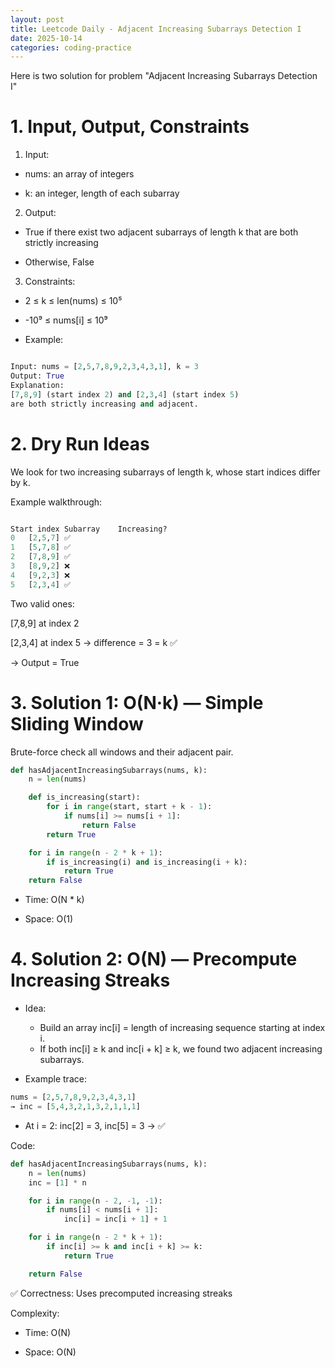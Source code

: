 ```yaml
---
layout: post
title: Leetcode Daily - Adjacent Increasing Subarrays Detection I
date: 2025-10-14
categories: coding-practice
---
```


Here is two solution for problem "Adjacent Increasing Subarrays Detection I"

# 1. Input, Output, Constraints

1. Input:

- nums: an array of integers

- k: an integer, length of each subarray

2. Output:

- True if there exist two adjacent subarrays of length k that are both strictly increasing

- Otherwise, False

3. Constraints:

- 2 ≤ k ≤ len(nums) ≤ 10⁵

- -10⁹ ≤ nums[i] ≤ 10⁹

- Example:

```python

Input: nums = [2,5,7,8,9,2,3,4,3,1], k = 3
Output: True
Explanation:
[7,8,9] (start index 2) and [2,3,4] (start index 5)
are both strictly increasing and adjacent.

```

# 2. Dry Run Ideas

We look for two increasing subarrays of length k, whose start indices differ by k.

Example walkthrough:

```python

Start index	Subarray	Increasing?
0	[2,5,7]	✅
1	[5,7,8]	✅
2	[7,8,9]	✅
3	[8,9,2]	❌
4	[9,2,3]	❌
5	[2,3,4]	✅


```

Two valid ones:

[7,8,9] at index 2

[2,3,4] at index 5 → difference = 3 = k ✅

→ Output = True

# 3. Solution 1: O(N·k) — Simple Sliding Window

Brute-force check all windows and their adjacent pair.

```python
def hasAdjacentIncreasingSubarrays(nums, k):
    n = len(nums)

    def is_increasing(start):
        for i in range(start, start + k - 1):
            if nums[i] >= nums[i + 1]:
                return False
        return True

    for i in range(n - 2 * k + 1):
        if is_increasing(i) and is_increasing(i + k):
            return True
    return False

```

- Time: O(N \* k)

- Space: O(1)

# 4. Solution 2: O(N) — Precompute Increasing Streaks

- Idea:

  - Build an array inc[i] = length of increasing sequence starting at index i.
  - If both inc[i] ≥ k and inc[i + k] ≥ k, we found two adjacent increasing subarrays.

- Example trace:

```python
nums = [2,5,7,8,9,2,3,4,3,1]
→ inc = [5,4,3,2,1,3,2,1,1,1]
```

- At i = 2: inc[2] = 3, inc[5] = 3 → ✅

Code:

```python
def hasAdjacentIncreasingSubarrays(nums, k):
    n = len(nums)
    inc = [1] * n

    for i in range(n - 2, -1, -1):
        if nums[i] < nums[i + 1]:
            inc[i] = inc[i + 1] + 1

    for i in range(n - 2 * k + 1):
        if inc[i] >= k and inc[i + k] >= k:
            return True

    return False

```

✅ Correctness: Uses precomputed increasing streaks

Complexity:

- Time: O(N)

- Space: O(N)
